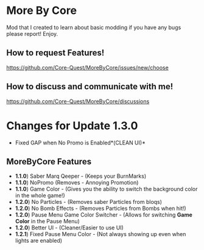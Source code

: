 # More By Core

Mod that I created to learn about basic modding if you have any bugs please report! Enjoy.

## How to request Features!
https://github.com/Core-Quest/MoreByCore/issues/new/choose

## How to discuss and communicate with me!
https://github.com/Core-Quest/MoreByCore/discussions

# Changes for Update 1.3.0
*  Fixed GAP when No Promo is Enabled*(CLEAN UI)*

## MoreByCore Features
*  **1.1.0**) Saber Marq Qeeper - (Keeps your BurnMarks)
*  **1.1.0**) NoPromo (Removes - Annoying Promotion)
*   **1.1.0**) Game Color - (Gives you the ability to switch the background color in the whole game!)
* **1.2.0**) No Particles - (Removes saber Particles from bloqs)
*   **1.2.0**) No Bomb Effects - (Removes Particles from Bombs when hit!)
*   **1.2.0**) Pause Menu Game Color Switcher - (Allows for switching ****Game Color**** in the Pause Menu)
*   **1.2.0**) Better UI - (Cleaner/Easier to use UI)
*  **1.2.1**) Fixed Pause Menu Color - (Not always showing up even when lights are enabled)





